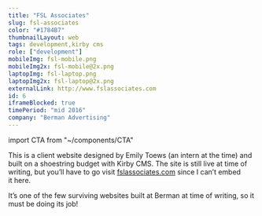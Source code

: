 ```yaml
---
title: "FSL Associates"
slug: fsl-associates
color: "#1784B7"
thumbnailLayout: web
tags: development,kirby cms
role: ["development"]
mobileImg: fsl-mobile.png
mobileImg2x: fsl-mobile@2x.png
laptopImg: fsl-laptop.png
laptopImg2x: fsl-laptop@2x.png
externalLink: http://www.fslassociates.com
id: 6
iframeBlocked: true
timePeriod: "mid 2016"
company: "Berman Advertising"
---
```


import CTA from "~/components/CTA"

This is a client website designed by Emily Toews (an intern at the time) and built on a shoestring budget with Kirby CMS. The site is still live at time of writing, but you’ll have to go visit [fslassociates.com](http://www.fslassociates.com) since I can’t embed it here.

It’s one of the few surviving websites built at Berman at time of writing, so it must be doing its job!

<CTA heading="Yo dawg, I heard you need a website" text="So let’s make you a website, and then I’ll put your website in my website so you can website while you website." />
